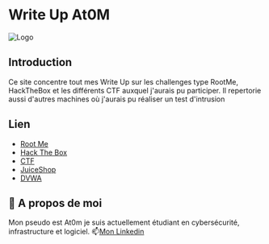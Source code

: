 # Write Up At0M
![Logo](https://marc-emmanuel9.github.io/Ressources/banner.jpg)
## Introduction
Ce site concentre tout mes Write Up sur les challenges type RootMe, HackTheBox et les différents CTF auxquel j'aurais pu participer. Il repertorie aussi d'autres machines où j'aurais pu réaliser un test d'intrusion

## Lien
* [Root Me](https://marc-emmanuel9.github.io/Root%20Me/)
* [Hack The Box](https://marc-emmanuel9.github.io/Hack%20The%20Box/)
* [CTF](https://marc-emmanuel9.github.io/CTF/)
* [JuiceShop]()
* [DVWA]()

## 🚀 A propos de moi
Mon pseudo est At0m je suis actuellement étudiant en cybersécurité, infrastructure et logiciel.
📫[Mon Linkedin](https://www.linkedin.com/in/marc-emmanuelmartino/)